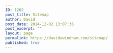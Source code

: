 ```yaml
---
ID: 1202
post_title: Sitemap
author: David
post_date: 2014-12-02 13:07:36
post_excerpt: ""
layout: page
permalink: https://davidawindham.com/sitemap/
published: true
---
```

